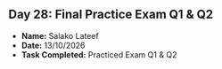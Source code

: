 ## Day 28: Final Practice Exam Q1 & Q2

- **Name:** Salako Lateef
- **Date:** 13/10/2026
- **Task Completed:** Practiced Exam Q1 & Q2
